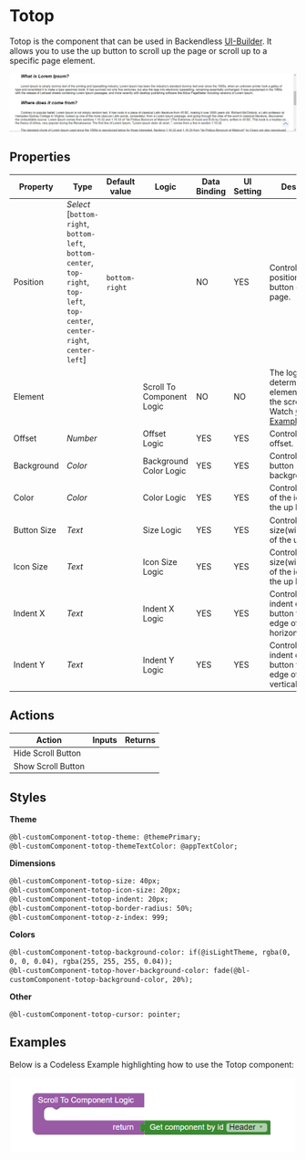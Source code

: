 # Totop

Totop is the component that can be used in Backendless [UI-Builder](https://backendless.com/developers/#ui-builder). It allows you to use the up button to scroll up the page or scroll up to a specific page element.

<p align="center">
  <img src="./thumbnail.png" alt="main thumbnail" width="780"/>
</p>

## Properties

| Property    | Type                                                                                                                                 | Default value  | Logic                     | Data Binding | UI Setting | Description                                                                                           |
|-------------|--------------------------------------------------------------------------------------------------------------------------------------|----------------|---------------------------|--------------|------------|-------------------------------------------------------------------------------------------------------|
| Position    | *Select* <br> [`bottom-right`, `bottom-left`, `bottom-center`, `top-right`, `top-left`, `top-center`, `center-right`, `center-left`] | `bottom-right` |                           | NO           | YES        | Controls the position of the up button on the page.                                                   |
| Element     |                                                                                                                                      |                | Scroll To Component Logic | NO           | NO         | The logic to determine the element to which the scroll will be. Watch [Codeless Examples](#Examples). |
| Offset      | *Number*                                                                                                                             |                | Offset Logic              | YES          | YES        | Controls the scroll offset.                                                                           |
| Background  | *Color*                                                                                                                              |                | Background Color Logic    | YES          | YES        | Controls the up button background.                                                                    |
| Color       | *Color*                                                                                                                              |                | Color Logic               | YES          | YES        | Controls the color of the icon inside the up button.                                                  |
| Button Size | *Text*                                                                                                                               |                | Size Logic                | YES          | YES        | Controls the size(width/height) of the up button.                                                     |
| Icon Size   | *Text*                                                                                                                               |                | Icon Size Logic           | YES          | YES        | Controls the size(width/height) of the icon inside the up button.                                     |
| Indent X    | *Text*                                                                                                                               |                | Indent X Logic            | YES          | YES        | Controls the indent of the up button from the edge of the page horizontally.                          |
| Indent Y    | *Text*                                                                                                                               |                | Indent Y Logic            | YES          | YES        | Controls the indent of the up button from the edge of the page vertically.                            |

## Actions

| Action             | Inputs | Returns |
|--------------------|--------|---------|
| Hide Scroll Button |        |         |
| Show Scroll Button |        |         |

## Styles

**Theme**
````
@bl-customComponent-totop-theme: @themePrimary;
@bl-customComponent-totop-themeTextColor: @appTextColor;
````

**Dimensions**
```
@bl-customComponent-totop-size: 40px;
@bl-customComponent-totop-icon-size: 20px;
@bl-customComponent-totop-indent: 20px;
@bl-customComponent-totop-border-radius: 50%;
@bl-customComponent-totop-z-index: 999;
```

**Colors**
````
@bl-customComponent-totop-background-color: if(@isLightTheme, rgba(0, 0, 0, 0.04), rgba(255, 255, 255, 0.04));
@bl-customComponent-totop-hover-background-color: fade(@bl-customComponent-totop-background-color, 20%);
````

**Other**
````
@bl-customComponent-totop-cursor: pointer;
````

## Examples

Below is a Codeless Example highlighting how to use the Totop component:

<p align="center">
  <img src="./example-images/totop-data-example.png" alt="totop data example" width="500"/>
</p>
